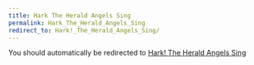 ```yaml
---
title: Hark The Herald Angels Sing
permalink: Hark_The_Herald_Angels_Sing
redirect_to: Hark!_The_Herald_Angels_Sing/
---
```


You should automatically be redirected to [Hark! The Herald Angels Sing](Hark!_The_Herald_Angels_Sing/)
